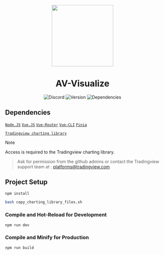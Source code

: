 <!-- markdownlint-disable no-inline-html first-line-h1 -->
<div align="center">
  <a href="https://www.tradingview.com/lightweight-charts/" target="_blank">
    <img width="200" src="https://avatars.githubusercontent.com/u/95345288">
  </a>
  <h1>AV-Visualize</h1>

  ![Discord](https://img.shields.io/discord/1128842506914762864)
  ![Version](https://img.shields.io/badge/Version-1-blue)
  ![Dependencies](https://img.shields.io/badge/Dependencies-1-orange)
</div>
<!-- markdownlint-enable no-inline-html -->

## Dependencies
[```Node.JS```](https://nodejs.org/en)
[```Vue.JS```](https://vuejs.org)
[```Vue-Router```](https://router.vuejs.org)
[```Vue-CLI```](https://cli.vuejs.org)
[```Pinia```](https://pinia.esm.dev/)


[```Tradingview charting library```](https://github.com/tradingview/charting_library/)
> [!NOTE]
> Access is required to the Tradingview charting library.

> Ask for permission from the github admins or contact the Tradingview support team at : 
> platforms@tradingview.com 

## Project Setup

```sh
npm install
```

```sh
bash copy_charting_library_files.sh
```


### Compile and Hot-Reload for Development

```sh
npm run dev
```

### Compile and Minify for Production

```sh
npm run build
```